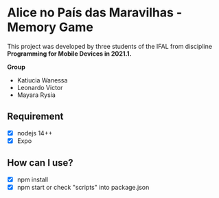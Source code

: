 # Alice no País das Maravilhas - Memory Game

This project was developed by three students of the IFAL from discipline **Programming for Mobile Devices in 2021.1.**

**Group**

- Katiucia Wanessa
- Leonardo Victor
- Mayara Rysia

## Requirement

- [x] nodejs 14++
- [x] Expo

## How can I use?

- [x] npm install
- [x] npm start or check "scripts" into package.json
